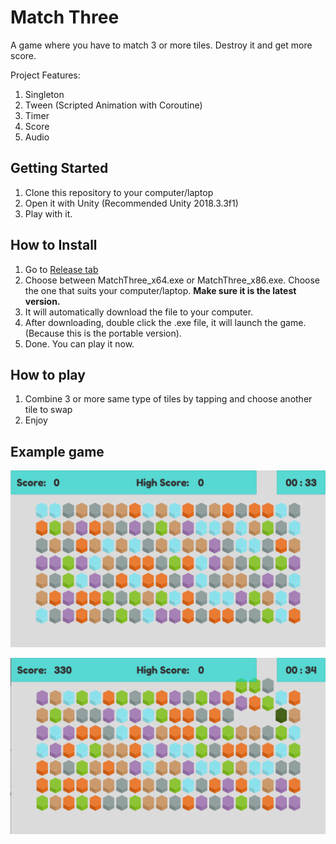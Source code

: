 ﻿# Match Three

A game where you have to match 3 or more tiles. Destroy it and get more score.

Project Features:
1. Singleton
1. Tween (Scripted Animation with Coroutine)
1. Timer
1. Score
1. Audio

## Getting Started
1. Clone this repository to your computer/laptop
1. Open it with Unity (Recommended Unity 2018.3.3f1)
1. Play with it.

## How to Install
1. Go to [Release tab](https://github.com/alfianAH/match-three-hexagon/releases)
2. Choose between MatchThree_x64.exe or MatchThree_x86.exe. Choose the one that suits your computer/laptop. **Make sure it is the latest version.**
3. It will automatically download the file to your computer.
4. After downloading, double click the .exe file, it will launch the game. (Because this is the portable version).
5. Done. You can play it now.

## How to play
1. Combine 3 or more same type of tiles by tapping and choose another tile to swap
1. Enjoy

## Example game

![Gameplay](/images/gameplay1.PNG)

![Gameplay](/images/gameplay2.PNG)